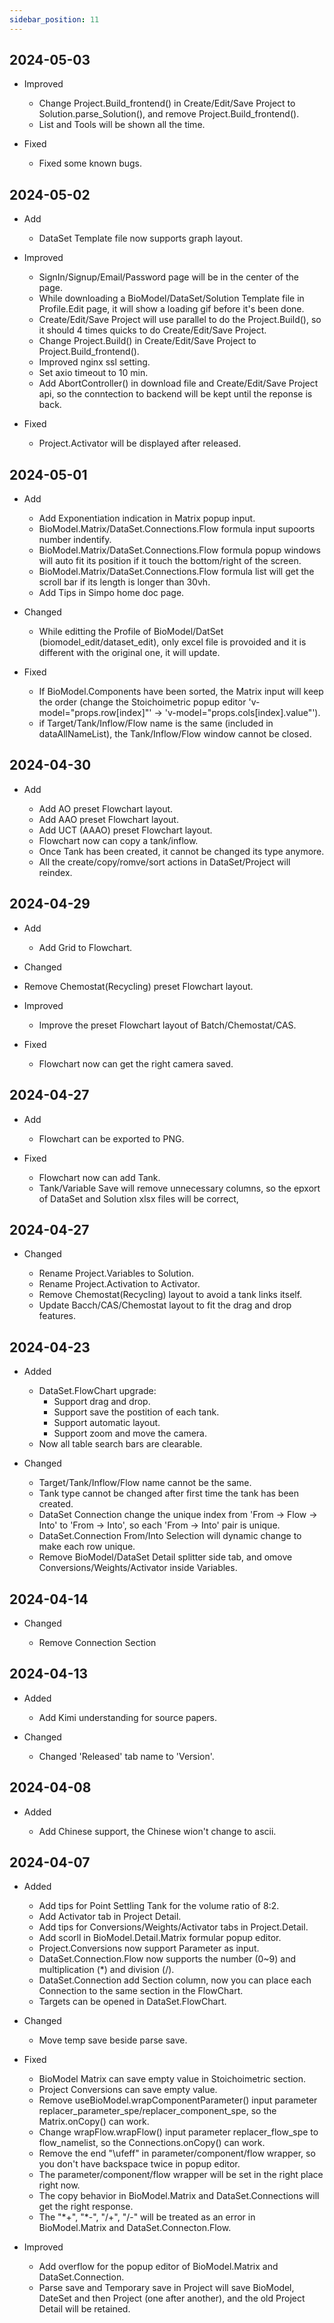 ```yaml
---
sidebar_position: 11
---
```


<!-- # TODO
- table data request become section
- infinitie loading table data
- Finished the Uncertainty/Estimation plotting -->

## 2024-05-03

- Improved

  - Change Project.Build_frontend() in Create/Edit/Save Project to Solution.parse_Solution(), and remove Project.Build_frontend().
  - List and Tools will be shown all the time.

- Fixed
  - Fixed some known bugs.

## 2024-05-02

- Add

  - DataSet Template file now supports graph layout.

- Improved

  - SignIn/Signup/Email/Password page will be in the center of the page.
  - While downloading a BioModel/DataSet/Solution Template file in Profile.Edit page, it will show a loading gif before it's been done.
  - Create/Edit/Save Project will use parallel to do the Project.Build(), so it should 4 times quicks to do Create/Edit/Save Project.
  - Change Project.Build() in Create/Edit/Save Project to Project.Build_frontend().
  - Improved nginx ssl setting.
  - Set axio timeout to 10 min.
  - Add AbortController() in download file and Create/Edit/Save Project api, so the conntection to backend will be kept until the reponse is back.

- Fixed

  - Project.Activator will be displayed after released.

## 2024-05-01

- Add

  - Add Exponentiation indication in Matrix popup input.
  - BioModel.Matrix/DataSet.Connections.Flow formula input supoorts number indentify.
  - BioModel.Matrix/DataSet.Connections.Flow formula popup windows will auto fit its position if it touch the bottom/right of the screen.
  - BioModel.Matrix/DataSet.Connections.Flow formula list will get the scroll bar if its length is longer than 30vh.
  - Add Tips in Simpo home doc page.

- Changed

  - While editting the Profile of BioModel/DatSet (biomodel_edit/dataset_edit), only excel file is provoided and it is different with the original one, it will update.

- Fixed

  - If BioModel.Components have been sorted, the Matrix input will keep the order (change the Stoichoimetric popup editor 'v-model="props.row[index]"' -> 'v-model="props.cols[index].value"').
  - if Target/Tank/Inflow/Flow name is the same (included in dataAllNameList), the Tank/Inflow/Flow window cannot be closed.

## 2024-04-30

- Add

  - Add AO preset Flowchart layout.
  - Add AAO preset Flowchart layout.
  - Add UCT (AAAO) preset Flowchart layout.
  - Flowchart now can copy a tank/inflow.
  - Once Tank has been created, it cannot be changed its type anymore.
  - All the create/copy/romve/sort actions in DataSet/Project will reindex.

## 2024-04-29

- Add

  - Add Grid to Flowchart.

- Changed

- Remove Chemostat(Recycling) preset Flowchart layout.

- Improved

  - Improve the preset Flowchart layout of Batch/Chemostat/CAS.

- Fixed

  - Flowchart now can get the right camera saved.

## 2024-04-27

- Add

  - Flowchart can be exported to PNG.

- Fixed
  - Flowchart now can add Tank.
  - Tank/Variable Save will remove unnecessary columns, so the epxort of DataSet and Solution xlsx files will be correct,

## 2024-04-27

- Changed

  - Rename Project.Variables to Solution.
  - Rename Project.Activation to Activator.
  - Remove Chemostat(Recycling) layout to avoid a tank links itself.
  - Update Bacch/CAS/Chemostat layout to fit the drag and drop features.

## 2024-04-23

- Added

  - DataSet.FlowChart upgrade:
    - Support drag and drop.
    - Support save the postition of each tank.
    - Support automatic layout.
    - Support zoom and move the camera.
  - Now all table search bars are clearable.

- Changed

  - Target/Tank/Inflow/Flow name cannot be the same.
  - Tank type cannot be changed after first time the tank has been created.
  - DataSet Connection change the unique index from 'From -> Flow -> Into' to 'From -> Into', so each
    'From -> Into' pair is unique.
  - DataSet.Connection From/Into Selection will dynamic change to make each row unique.
  - Remove BioModel/DataSet Detail splitter side tab, and omove Conversions/Weights/Activator inside Variables.

## 2024-04-14

- Changed

  - Remove Connection Section

## 2024-04-13

- Added

  - Add Kimi understanding for source papers.

- Changed

  - Changed 'Released' tab name to 'Version'.

## 2024-04-08

- Added

  - Add Chinese support, the Chinese wion't change to ascii.

## 2024-04-07

- Added

  - Add tips for Point Settling Tank for the volume ratio of 8:2.
  - Add Activator tab in Project Detail.
  - Add tips for Conversions/Weights/Activator tabs in Project.Detail.
  - Add scorll in BioModel.Detail.Matrix formular popup editor.
  - Project.Conversions now support Parameter as input.
  - DataSet.Connection.Flow now supports the number (0~9) and multiplication (\*) and division (/).
  - DataSet.Connection add Section column, now you can place each Connection to the same section in the FlowChart.
  - Targets can be opened in DataSet.FlowChart.

- Changed

  - Move temp save beside parse save.

- Fixed

  - BioModel Matrix can save empty value in Stoichoimetric section.
  - Project Conversions can save empty value.
  - Remove useBioModel.wrapComponentParameter() input parameter replacer_parameter_spe/replacer_component_spe, so the Matrix.onCopy() can work.
  - Change wrapFlow.wrapFlow() input parameter replacer_flow_spe to flow_namelist, so the Connections.onCopy() can work.
  - Remove the end "\ufeff" in parameter/component/flow wrapper, so you don't have backspace twice in popup editor.
  - The parameter/component/flow wrapper will be set in the right place right now.
  - The copy behavior in BioModel.Matrix and DataSet.Connections will get the right response.
  - The "\*+", "\*-", "/+", "/-" will be treated as an error in BioModel.Matrix and DataSet.Connecton.Flow.

- Improved

  - Add overflow for the popup editor of BioModel.Matrix and DataSet.Connection.
  - Parse save and Temporary save in Project will save BioModel, DateSet and then Project (one after another), and the old Project Detail will be retained.
